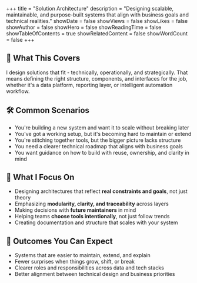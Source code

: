 +++
title = "Solution Architecture"
description = "Designing scalable, maintainable, and purpose-built systems that align with business goals and technical realities."
showDate = false
showViews = false
showLikes = false
showAuthor = false
showHero = false
showReadingTime = false
showTableOfContents = true
showRelatedContent = false
showWordCount = false
+++

## 🧩 What This Covers

I design solutions that fit - technically, operationally, and strategically. That means defining the right structure, components, and interfaces for the job, whether it's a data platform, reporting layer, or intelligent automation workflow.

## 🛠 Common Scenarios

- You're building a new system and want it to scale without breaking later
- You've got a working setup, but it's becoming hard to maintain or extend
- You're stitching together tools, but the bigger picture lacks structure
- You need a clearer technical roadmap that aligns with business goals
- You want guidance on how to build with reuse, ownership, and clarity in mind

## 📌 What I Focus On

- Designing architectures that reflect **real constraints and goals**, not just theory
- Emphasizing **modularity, clarity, and traceability** across layers
- Making decisions with **future maintainers** in mind
- Helping teams **choose tools intentionally**, not just follow trends
- Creating documentation and structure that scales with your system

## 🚀 Outcomes You Can Expect

- Systems that are easier to maintain, extend, and explain
- Fewer surprises when things grow, shift, or break
- Clearer roles and responsibilities across data and tech stacks
- Better alignment between technical design and business priorities
